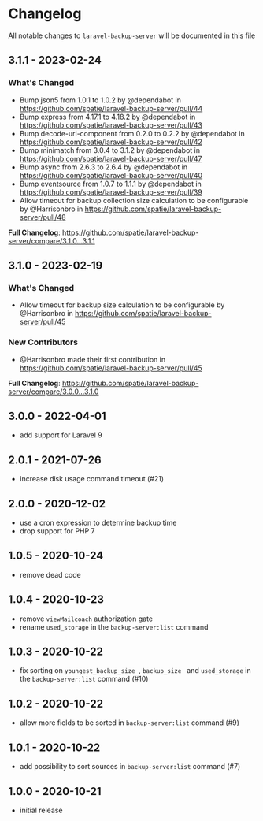 # Changelog

All notable changes to `laravel-backup-server` will be documented in this file

## 3.1.1 - 2023-02-24

### What's Changed

- Bump json5 from 1.0.1 to 1.0.2 by @dependabot in https://github.com/spatie/laravel-backup-server/pull/44
- Bump express from 4.17.1 to 4.18.2 by @dependabot in https://github.com/spatie/laravel-backup-server/pull/43
- Bump decode-uri-component from 0.2.0 to 0.2.2 by @dependabot in https://github.com/spatie/laravel-backup-server/pull/42
- Bump minimatch from 3.0.4 to 3.1.2 by @dependabot in https://github.com/spatie/laravel-backup-server/pull/47
- Bump async from 2.6.3 to 2.6.4 by @dependabot in https://github.com/spatie/laravel-backup-server/pull/40
- Bump eventsource from 1.0.7 to 1.1.1 by @dependabot in https://github.com/spatie/laravel-backup-server/pull/39
- Allow timeout for backup collection size calculation to be configurable by @Harrisonbro in https://github.com/spatie/laravel-backup-server/pull/48

**Full Changelog**: https://github.com/spatie/laravel-backup-server/compare/3.1.0...3.1.1

## 3.1.0 - 2023-02-19

### What's Changed

- Allow timeout for backup size calculation to be configurable by @Harrisonbro in https://github.com/spatie/laravel-backup-server/pull/45

### New Contributors

- @Harrisonbro made their first contribution in https://github.com/spatie/laravel-backup-server/pull/45

**Full Changelog**: https://github.com/spatie/laravel-backup-server/compare/3.0.0...3.1.0

## 3.0.0 - 2022-04-01

- add support for Laravel 9

## 2.0.1 - 2021-07-26

- increase disk usage command timeout (#21)

## 2.0.0 - 2020-12-02

- use a cron expression to determine backup time
- drop support for PHP 7

## 1.0.5 - 2020-10-24

- remove dead code

## 1.0.4 - 2020-10-23

- remove `viewMailcoach` authorization gate
- rename `used_storage` in the `backup-server:list` command

## 1.0.3 - 2020-10-22

- fix sorting on `youngest_backup_size `, `backup_size ` and `used_storage` in the `backup-server:list` command (#10)

## 1.0.2 - 2020-10-22

- allow more fields to be sorted in `backup-server:list` command (#9)

## 1.0.1 - 2020-10-22

- add possibility to sort sources in `backup-server:list` command (#7)

## 1.0.0 - 2020-10-21

- initial release
